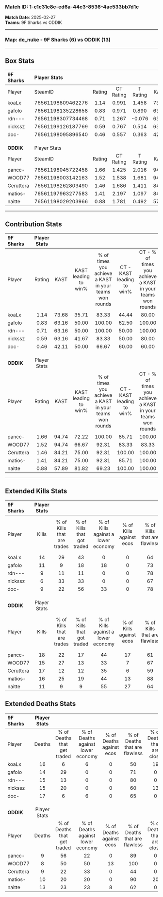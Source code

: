 ### Match ID: 1-c1c31c8c-ed6a-44c3-8536-4ac533bb7d1c  
**Match Date**: 2025-02-27  
**Teams**: 9F Sharks vs ODDIK  

---  

### **Map**: de_nuke - 9F Sharks (6) vs ODDIK (13)  
---  

## Box Stats  

| **9F Sharks** | Player Stats      |        |           |          |       |       |       |         |        |      |     |
| :- | :- | :-: | :-: | :-: | :-: | :-: | :-: | :-: | :-: | :-: | :-: |
| Player        | SteamID           | Rating | CT Rating | T Rating | KAST  |  ADR  | Kills | Assists | Deaths | K/D  | HS% |
| koaLx         | 76561198809462276 |  1.14  |   0.991   |  1.458   | 73.68 | 100.5 |  14   |    5    |   16   | 0.88 | 42  |
| gafolo        | 76561198135228658 |  0.83  |   0.971   |  0.890   | 63.16 | 58.8  |  11   |    2    |   14   | 0.79 | 45  |
| rdn---        | 76561198307734468 |  0.71  |   1.267   |  -0.076  | 63.16 | 56.5  |   9   |    4    |   15   | 0.60 | 55  |
| nickssz       | 76561199126187769 |  0.59  |   0.767   |  0.514   | 63.16 | 60.5  |   6   |    4    |   15   | 0.40 | 16  |
| doc-          | 76561198095896540 |  0.46  |   0.557   |  0.363   | 42.11 | 47.2  |   9   |    1    |   17   | 0.53 | 33  |
|               |                   |        |           |          |       |       |       |         |        |      |     |
|               |                   |        |           |          |       |       |       |         |        |      |     |
|               |                   |        |           |          |       |       |       |         |        |      |     |
| **ODDIK**     | Player Stats      |        |           |          |       |       |       |         |        |      |     |
| Player        | SteamID           | Rating | CT Rating | T Rating | KAST  |  ADR  | Kills | Assists | Deaths | K/D  | HS% |
| pancc-        | 76561198045722458 |  1.66  |   1.425   |  2.016   | 94.74 | 98.8  |  18   |    4    |   9    | 2.00 | 77  |
| WOOD77        | 76561198003142163 |  1.52  |   1.538   |  1.681   | 94.74 | 85.5  |  15   |    6    |   8    | 1.88 | 46  |
| Ceruttera     | 76561198262803490 |  1.46  |   1.686   |  1.411   | 84.21 | 79.3  |  17   |    1    |   9    | 1.89 | 58  |
| matios-       | 76561197963277583 |  1.41  |   2.197   |  1.097   | 84.21 | 85.1  |  16   |    3    |   10   | 1.60 | 37  |
| naitte        | 76561198029203966 |  0.88  |   1.781   |  0.492   | 57.89 | 72.1  |  11   |    6    |   13   | 0.85 | 72  |
---  

## Contribution Stats  

| **9F Sharks** | Player Stats |       |                      |                                                        |                           |                                                             |                          |                                                            |
| :- | :-: | :-: | :-: | :-: | :-: | :-: | :-: | :-: |
| Player        |    Rating    | KAST  | KAST leading to win% | % of times you achieve a KAST in your teams won rounds | CT - KAST leading to win% | CT - % of times you achieve a KAST in your teams won rounds | T - KAST leading to win% | T - % of times you achieve a KAST in your teams won rounds |
| koaLx         |     1.14     | 73.68 |        35.71         |                         83.33                          |           44.44           |                            80.00                            |          20.00           |                           100.00                           |
| gafolo        |     0.83     | 63.16 |        50.00         |                         100.00                         |           62.50           |                           100.00                            |          25.00           |                           100.00                           |
| rdn---        |     0.71     | 63.16 |        50.00         |                         100.00                         |           50.00           |                           100.00                            |          50.00           |                           100.00                           |
| nickssz       |     0.59     | 63.16 |        41.67         |                         83.33                          |           50.00           |                            80.00                            |          25.00           |                           100.00                           |
| doc-          |     0.46     | 42.11 |        50.00         |                         66.67                          |           60.00           |                            60.00                            |          33.33           |                           100.00                           |
|               |              |       |                      |                                                        |                           |                                                             |                          |                                                            |
|               |              |       |                      |                                                        |                           |                                                             |                          |                                                            |
|               |              |       |                      |                                                        |                           |                                                             |                          |                                                            |
| **ODDIK**     | Player Stats |       |                      |                                                        |                           |                                                             |                          |                                                            |
| Player        |    Rating    | KAST  | KAST leading to win% | % of times you achieve a KAST in your teams won rounds | CT - KAST leading to win% | CT - % of times you achieve a KAST in your teams won rounds | T - KAST leading to win% | T - % of times you achieve a KAST in your teams won rounds |
| pancc-        |     1.66     | 94.74 |        72.22         |                         100.00                         |           85.71           |                           100.00                            |          63.64           |                           100.00                           |
| WOOD77        |     1.52     | 94.74 |        66.67         |                         92.31                          |           83.33           |                            83.33                            |          58.33           |                           100.00                           |
| Ceruttera     |     1.46     | 84.21 |        75.00         |                         92.31                          |          100.00           |                           100.00                            |          60.00           |                           85.71                            |
| matios-       |     1.41     | 84.21 |        75.00         |                         92.31                          |           85.71           |                           100.00                            |          66.67           |                           85.71                            |
| naitte        |     0.88     | 57.89 |        81.82         |                         69.23                          |          100.00           |                           100.00                            |          60.00           |                           42.86                            |
---  

## Extended Kills Stats  

| **9F Sharks** | Player Stats |                            |                            |                                    |                         |                              |                                 |                                       |                    |           |
| :- | :-: | :-: | :-: | :-: | :-: | :-: | :-: | :-: | :-: | :-: |
| Player        |    Kills     | % of Kills that are trades | % of Kills that got traded | % of Kills against a lower economy | % of Kills against ecos | % of Kills that are flawless | % of Kills that are close duels | % of Kills that are assisted by flash | Pistol Round Kills | AWP Kills |
| koaLx         |      14      |             29             |             43             |                 0                  |            0            |              64              |                7                |                   0                   |         0          |     2     |
| gafolo        |      11      |             9              |             18             |                 18                 |            0            |              73              |                0                |                   0                   |         0          |     0     |
| rdn---        |      9       |             11             |             11             |                 0                  |            0            |              78              |               11                |                   0                   |         0          |     1     |
| nickssz       |      6       |             33             |             33             |                 0                  |            0            |              67              |                0                |                   0                   |         3          |     1     |
| doc-          |      9       |             22             |             56             |                 33                 |            0            |              78              |                0                |                   0                   |         0          |     0     |
|               |              |                            |                            |                                    |                         |                              |                                 |                                       |                    |           |
|               |              |                            |                            |                                    |                         |                              |                                 |                                       |                    |           |
|               |              |                            |                            |                                    |                         |                              |                                 |                                       |                    |           |
| **ODDIK**     | Player Stats |                            |                            |                                    |                         |                              |                                 |                                       |                    |           |
| Player        |    Kills     | % of Kills that are trades | % of Kills that got traded | % of Kills against a lower economy | % of Kills against ecos | % of Kills that are flawless | % of Kills that are close duels | % of Kills that are assisted by flash | Pistol Round Kills | AWP Kills |
| pancc-        |      18      |             22             |             17             |                 44                 |           17            |              61              |                0                |                   6                   |         0          |     1     |
| WOOD77        |      15      |             27             |             13             |                 33                 |            7            |              67              |                7                |                   0                   |         3          |     3     |
| Ceruttera     |      17      |             12             |             12             |                 35                 |            6            |              59              |                6                |                   6                   |         0          |     2     |
| matios-       |      16      |             25             |             19             |                 44                 |           13            |              88              |               19                |                   6                   |         0          |     3     |
| naitte        |      11      |             9              |             9              |                 55                 |           27            |              64              |                0                |                  18                   |         0          |     1     |
## Extended Deaths Stats  

| **9F Sharks** | Player Stats |                             |                                   |                          |                               |                            |                           |               |
| :- | :-: | :-: | :-: | :-: | :-: | :-: | :-: | :-: |
| Player        |    Deaths    | % of Deaths that get traded | % of Deaths against lower economy | % of Deaths against ecos | % of Deaths that are flawless | % of Deaths that are close | % of Deaths while blinded | Deaths to AWP |
| koaLx         |      16      |              6              |                 6                 |            0             |              50               |             19             |             0             |       1       |
| gafolo        |      14      |             29              |                 0                 |            0             |              71               |             0              |             0             |       0       |
| rdn---        |      15      |             13              |                 0                 |            0             |              80               |             0              |            20             |       1       |
| nickssz       |      15      |             20              |                 0                 |            0             |              60               |             13             |             0             |       0       |
| doc-          |      17      |              6              |                 6                 |            0             |              65               |             0              |            12             |       1       |
|               |              |                             |                                   |                          |                               |                            |                           |               |
|               |              |                             |                                   |                          |                               |                            |                           |               |
|               |              |                             |                                   |                          |                               |                            |                           |               |
| **ODDIK**     | Player Stats |                             |                                   |                          |                               |                            |                           |               |
| Player        |    Deaths    | % of Deaths that get traded | % of Deaths against lower economy | % of Deaths against ecos | % of Deaths that are flawless | % of Deaths that are close | % of Deaths while blinded | Deaths to AWP |
| pancc-        |      9       |             56              |                22                 |            0             |              89               |             0              |             0             |       0       |
| WOOD77        |      8       |             50              |                50                 |            13            |              100              |             0              |             0             |       0       |
| Ceruttera     |      9       |             22              |                33                 |            0             |              44               |             0              |             0             |       1       |
| matios-       |      10      |             20              |                20                 |            0             |              90               |             20             |             0             |       0       |
| naitte        |      13      |             23              |                23                 |            8             |              62               |             0              |             0             |       2       |
